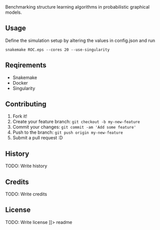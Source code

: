 <snippet>
  <content><![CDATA[
# ${1:Graphical model structure learning benchmarking}

Benchmarking structure learning algorithms in probabilistic graphical models.


## Usage
Define the simulation setup by altering the values in config.json and run

`snakemake ROC.eps --cores 20 --use-singularity`

## Reqirements
- Snakemake
- Docker
- Singularity


## Contributing

1. Fork it!
2. Create your feature branch: `git checkout -b my-new-feature`
3. Commit your changes: `git commit -am 'Add some feature'`
4. Push to the branch: `git push origin my-new-feature`
5. Submit a pull request :D

## History

TODO: Write history

## Credits

TODO: Write credits

## License

TODO: Write license
]]></content>
  <tabTrigger>readme</tabTrigger>
</snippet>